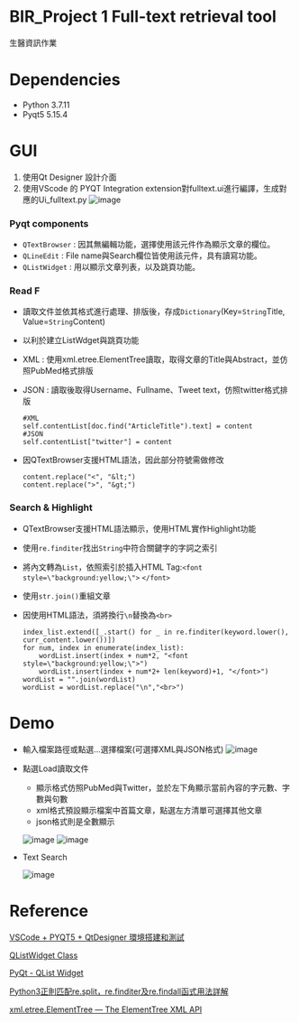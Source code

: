 # BIR_Project 1 Full-text retrieval tool
生醫資訊作業
# Dependencies
* Python 3.7.11
* Pyqt5 5.15.4
# GUI
1. 使用Qt Designer 設計介面
2. 使用VScode 的 PYQT Integration extension對fulltext.ui進行編譯，生成對應的Ui_fulltext.py
 ![image](https://user-images.githubusercontent.com/91927076/136767797-d928d97d-e9fb-4665-b2d5-e974396aa6e3.png)
### Pyqt components
* `QTextBrowser` : 因其無編輯功能，選擇使用該元件作為顯示文章的欄位。
* `QLineEdit` : File name與Search欄位皆使用該元件，具有讀寫功能。
* `QListWidget` : 用以顯示文章列表，以及跳頁功能。
### Read F
* 讀取文件並依其格式進行處理、排版後，存成`Dictionary`(Key=`String`Title, Value=`String`Content)
* 以利於建立ListWdget與跳頁功能
* XML : 使用xml.etree.ElementTree讀取，取得文章的Title與Abstract，並仿照PubMed格式排版
* JSON : 讀取後取得Username、Fullname、Tweet text，仿照twitter格式排版

  ```
  #XML
  self.contentList[doc.find("ArticleTitle").text] = content
  #JSON
  self.contentList["twitter"] = content
  ```
* 因QTextBrowser支援HTML語法，因此部分符號需做修改
  ```
  content.replace("<", "&lt;")
  content.replace(">", "&gt;")
  ```
### Search & Highlight
* QTextBrowser支援HTML語法顯示，使用HTML實作Highlight功能
* 使用`re.finditer`找出`String`中符合關鍵字的字詞之索引
* 將內文轉為`List`，依照索引於插入HTML Tag:`<font style=\"background:yellow;\">` `</font>`
* 使用`str.join()`重組文章
* 因使用HTML語法，須將換行`\n`替換為`<br>`

  ``` 
  index_list.extend([_.start() for _ in re.finditer(keyword.lower(), curr_content.lower())])
  for num, index in enumerate(index_list):
      wordList.insert(index + num*2, "<font style=\"background:yellow;\">")  
      wordList.insert(index + num*2+ len(keyword)+1, "</font>")
  wordList = "".join(wordList)
  wordList = wordList.replace("\n","<br>")
  ``` 

# Demo
* 輸入檔案路徑或點選...選擇檔案(可選擇XML與JSON格式)
 ![image](https://user-images.githubusercontent.com/91927076/136768404-6c3d2310-1543-4c63-8a30-d4cf0a6c5eba.png)
* 點選Load讀取文件
  * 顯示格式仿照PubMed與Twitter，並於左下角顯示當前內容的字元數、字數與句數
  * xml格式預設顯示檔案中首篇文章，點選左方清單可選擇其他文章
  * json格式則是全數顯示
 
  ![image](https://user-images.githubusercontent.com/91927076/136770259-9a4e7959-a3c5-41d7-a8e7-cee76b357046.png)
  ![image](https://user-images.githubusercontent.com/91927076/136769722-55c9f991-16a2-4241-be2a-4533e4007e0d.png)

* Text Search

  ![image](https://user-images.githubusercontent.com/91927076/136770708-fded8631-d96f-41d8-af09-925003e1c66d.png)

# Reference
[VSCode + PYQT5 + QtDesigner 環境搭建和測試](https://www.itread01.com/content/1541809161.html)

[QListWidget Class](https://doc.qt.io/qt-5/qlistwidget.html)

[PyQt - QList Widget](https://www.tutorialspoint.com/pyqt/pyqt_qlistwidget.htm)

[Python3正則匹配re.split，re.finditer及re.findall函式用法詳解](https://www.itread01.com/article/1528700228.html)

[xml.etree.ElementTree — The ElementTree XML API](https://docs.python.org/3/library/xml.etree.elementtree.html)
